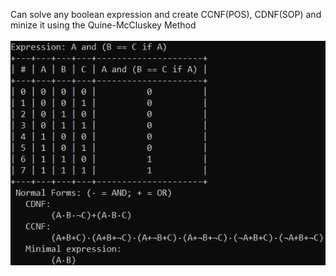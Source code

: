 Can solve any boolean expression and create CCNF(POS), CDNF(SOP) and minize it using the Quine-McCluskey Method
<br /> <br /> 
![example](https://github.com/MaxWolf-01/TruthTabler/blob/master/example.png)

